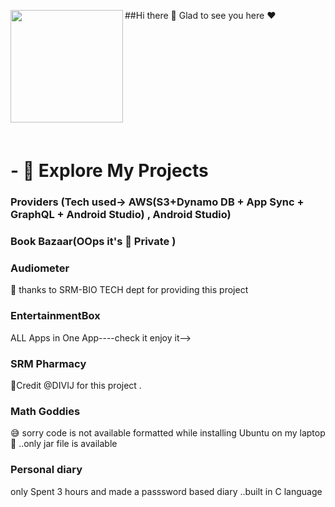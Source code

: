 ##Hi there 👋 Glad to see you here :heart:
<img align="left" height=180em src="https://user-images.githubusercontent.com/47109963/91696780-bbafd400-eb8d-11ea-8234-cbd731e2ca7c.gif"></img>

<br/><br/><br/><br/><br/><br/><br/><br/><br/><br/>

# - 🔭 Explore My Projects

### Providers (Tech used-> AWS(S3+Dynamo DB + App Sync + GraphQL + Android Studio) , Android Studio) 

### Book Bazaar(OOps it's 🤫 Private )

### Audiometer 
🤗 thanks to SRM-BIO TECH dept for providing this project

### EntertainmentBox 
ALL Apps in One App----check it enjoy it-->

### SRM Pharmacy
🤗Credit @DIVIJ for this project . 

### Math Goddies
😅 sorry code is not available formatted while installing Ubuntu on my laptop 🙁 ..only jar file is available

### Personal diary
only Spent 3 hours and made a passsword based diary ..built in C language




<!--
**NicheApp/NicheApp** is a ✨ _special_ ✨ repository because its `README.md` (this file) appears on your GitHub profile.

Here are some ideas to get you started:

- 🔭 I’m currently working on ...
- 🌱 I’m currently learning ...
- 👯 I’m looking to collaborate on ...
- 🤔 I’m looking for help with ...
- 💬 Ask me about ...
- 📫 How to reach me: ...
- 😄 Pronouns: ...
- ⚡ Fun fact: ...
-->
